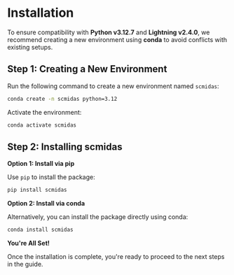 # Installation

To ensure compatibility with **Python v3.12.7** and **Lightning v2.4.0**, we recommend creating a new environment using **conda** to avoid conflicts with existing setups.

## Step 1: Creating a New Environment

Run the following command to create a new environment named `scmidas`:

```bash
conda create -n scmidas python=3.12
```

Activate the environment:

```bash
conda activate scmidas
```

## Step 2: Installing scmidas

**Option 1: Install via pip**

Use `pip` to install the package:

```bash
pip install scmidas
```

**Option 2: Install via conda**

Alternatively, you can install the package directly using conda:

```bash
conda install scmidas
```

**You're All Set!**

Once the installation is complete, you're ready to proceed to the next steps in the guide.
